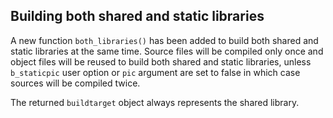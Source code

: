 ## Building both shared and static libraries

A new function `both_libraries()` has been added to build both shared and static
libraries at the same time. Source files will be compiled only once and object
files will be reused to build both shared and static libraries, unless
`b_staticpic` user option or `pic` argument are set to false in which case
sources will be compiled twice.

The returned `buildtarget` object always represents the shared library.
